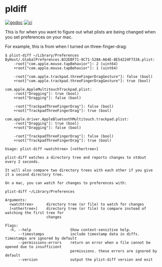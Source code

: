 # pldiff

[![godoc](https://pkg.go.dev/badge/github.com/willabides/pldiff.svg)](https://pkg.go.dev/github.com/willabides/pldiff)
[![ci](https://github.com/WillAbides/pldiff/workflows/ci/badge.svg?branch=main&event=push)](https://github.com/WillAbides/pldiff/actions?query=workflow%3Aci+branch%3Amain+event%3Apush)

This is for when you want to figure out what plists are being changed when you set preferences on your mac.

For example, this is from when I turned on three-finger-drag:

```
$ plist-diff ~/Library/Preferences
ByHost/.GlobalPreferences.B32EBF71-9C71-528A-A64E-8E54224F733A.plist:
	-root["com.apple.mouse.tapBehavior"]: 2 (uint64)
	+root["com.apple.mouse.tapBehavior"]: 1 (uint64)

	-root["com.apple.trackpad.threeFingerDragGesture"]: false (bool)
	+root["com.apple.trackpad.threeFingerDragGesture"]: true (bool)

com.apple.AppleMultitouchTrackpad.plist:
	-root["Dragging"]: true (bool)
	+root["Dragging"]: false (bool)

	-root["TrackpadThreeFingerDrag"]: false (bool)
	+root["TrackpadThreeFingerDrag"]: true (bool)

com.apple.driver.AppleBluetoothMultitouch.trackpad.plist:
	-root["Dragging"]: true (bool)
	+root["Dragging"]: false (bool)

	-root["TrackpadThreeFingerDrag"]: false (bool)
	+root["TrackpadThreeFingerDrag"]: true (bool)

```

<!--- everything between the next line and the "end usage output" comment is generated by script/generate-readme --->
<!--- start usage output --->
```
Usage: plist-diff <watchtree> [<othertree>]

plist-diff watches a directory tree and reports changes to stdout every 2 seconds.

It will also compare two directory trees with each other if you give it a second directory tree.

On a mac, you can watch for changes to preferences with:

plist-diff ~/Library/Preferences

Arguments:
  <watchtree>      directory tree (or file) to watch for changes
  [<othertree>]    directory tree (or file) to compare instead of watching the first tree for
                   changes

Flags:
  -h, --help                  Show context-sensitive help.
      --timestamps            include timestamp data in diffs. timestamps are ignored by default
      --permissions-errors    return an error when a file cannot be opened due to insufficient
                              permissions. these errors are ignored by default
      --version               output the plist-diff version and exit
```
<!--- end usage output --->
